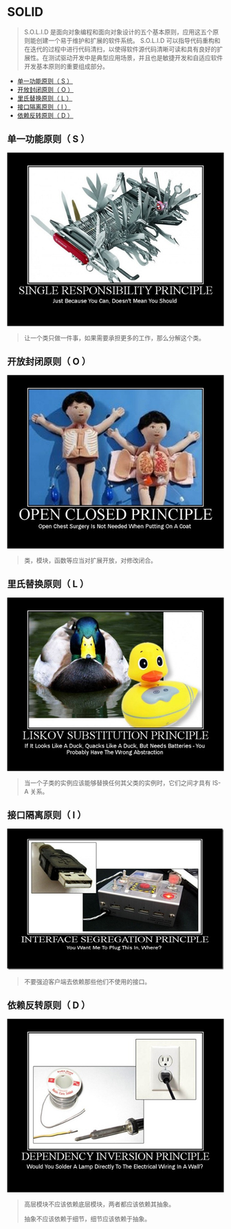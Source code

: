 # SOLID

> S.O.L.I.D 是面向对象编程和面向对象设计的五个基本原则，应用这五个原则能创建一个易于维护和扩展的软件系统。 S.O.L.I.D 可以指导代码重构和在迭代的过程中进行代码清扫，以使得软件源代码清晰可读和具有良好的扩展性。在测试驱动开发中是典型应用场景，并且也是敏捷开发和自适应软件开发基本原则的重要组成部分。
>

* [单一功能原则（ S ）](#单一功能原则（-s-）)
* [开放封闭原则（ O ）](#开放封闭原则（-o-）)
* [里氏替换原则（ L ）](#里氏替换原则（-l-）)
* [接口隔离原则（ I ）](#接口隔离原则（-i-）)
* [依赖反转原则（ D ）](#依赖反转原则（-d-）)

## 单一功能原则（ S ）

![单一功能原则](./单一功能原则.png)

> 让一个类只做一件事，如果需要承担更多的工作，那么分解这个类。

## 开放封闭原则（ O ）

![开放封闭原则](./开放封闭原则.png)

> 类，模块，函数等应当对扩展开放，对修改闭合。

## 里氏替换原则（ L ）

![里氏替换原则](./里氏替换原则.png)

> 当一个子类的实例应该能够替换任何其父类的实例时，它们之间才具有 IS-A 关系。

## 接口隔离原则（ I ）

![接口隔离原则](./接口隔离原则.png)

> 不要强迫客户端去依赖那些他们不使用的接口。

## 依赖反转原则（ D ）

![依赖反转原则](./依赖反转原则.png)

> 高层模块不应该依赖底层模块，两者都应该依赖其抽象。
>
> 抽象不应该依赖于细节，细节应该依赖于抽象。